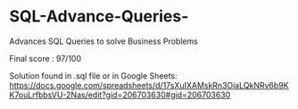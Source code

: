 # SQL-Advance-Queries-
Advances SQL Queries to solve Business Problems 

Final score : 97/100

Solution found in .sql file or in Google Sheets:
https://docs.google.com/spreadsheets/d/17sXuIXAMskRn3OiaLQkNRv6b9KK7ouLrfbbsVU-2Nas/edit?gid=206703630#gid=206703630
